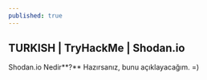 ```yaml
---
published: true
---
```

## TURKISH | TryHackMe | Shodan.io

Shodan.io Nedir**?**
Hazırsanız, bunu açıklayacağım. =)